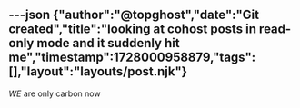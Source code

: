 ---json
{"author":"@topghost","date":"Git created","title":"looking at cohost posts in read-only mode and it suddenly hit me","timestamp":1728000958879,"tags":[],"layout":"layouts/post.njk"}
---
*WE* are only carbon now
